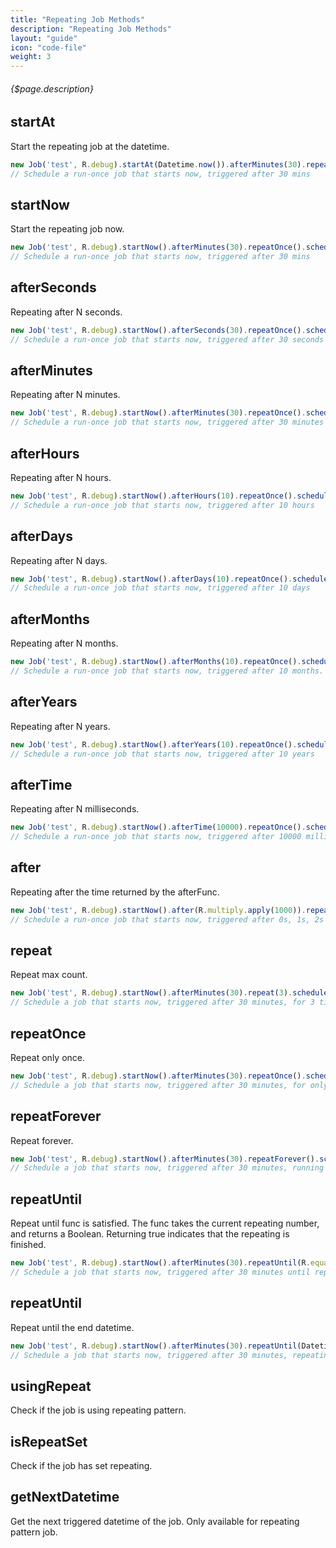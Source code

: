 ```yaml
---
title: "Repeating Job Methods"
description: "Repeating Job Methods"
layout: "guide"
icon: "code-file"
weight: 3
---
```


###### {$page.description}

<article id="1">

## startAt

Start the repeating job at the datetime.

```javascript
new Job('test', R.debug).startAt(Datetime.now()).afterMinutes(30).repeatOnce().schedule();
// Schedule a run-once job that starts now, triggered after 30 mins
```

</article>

<article id="2">

## startNow

Start the repeating job now.

```javascript
new Job('test', R.debug).startNow().afterMinutes(30).repeatOnce().schedule();
// Schedule a run-once job that starts now, triggered after 30 mins
```

</article>

<article id="3">

## afterSeconds

Repeating after N seconds.

```javascript
new Job('test', R.debug).startNow().afterSeconds(30).repeatOnce().schedule();
// Schedule a run-once job that starts now, triggered after 30 seconds
```

</article>

<article id="4">

## afterMinutes

Repeating after N minutes.

```javascript
new Job('test', R.debug).startNow().afterMinutes(30).repeatOnce().schedule();
// Schedule a run-once job that starts now, triggered after 30 minutes
```

</article>

<article id="5">

## afterHours

Repeating after N hours.

```javascript
new Job('test', R.debug).startNow().afterHours(10).repeatOnce().schedule();
// Schedule a run-once job that starts now, triggered after 10 hours
```

</article>

<article id="6">

## afterDays

Repeating after N days.

```javascript
new Job('test', R.debug).startNow().afterDays(10).repeatOnce().schedule();
// Schedule a run-once job that starts now, triggered after 10 days
```

</article>

<article id="7">

## afterMonths

Repeating after N months.

```javascript
new Job('test', R.debug).startNow().afterMonths(10).repeatOnce().schedule();
// Schedule a run-once job that starts now, triggered after 10 months.
```

</article>

<article id="8">

## afterYears

Repeating after N years.

```javascript
new Job('test', R.debug).startNow().afterYears(10).repeatOnce().schedule();
// Schedule a run-once job that starts now, triggered after 10 years
```

</article>

<article id="9">

## afterTime

Repeating after N milliseconds.

```javascript
new Job('test', R.debug).startNow().afterTime(10000).repeatOnce().schedule();
// Schedule a run-once job that starts now, triggered after 10000 milliseconds
```

</article>

<article id="10">

## after

Repeating after the time returned by the afterFunc.

```javascript
new Job('test', R.debug).startNow().after(R.multiply.apply(1000)).repeatOnce().schedule();
// Schedule a run-once job that starts now, triggered after 0s, 1s, 2s ...
```

</article>

<article id="11">

## repeat

Repeat max count.

```javascript
new Job('test', R.debug).startNow().afterMinutes(30).repeat(3).schedule();
// Schedule a job that starts now, triggered after 30 minutes, for 3 times
```

</article>

<article id="12">

## repeatOnce

Repeat only once.

```javascript
new Job('test', R.debug).startNow().afterMinutes(30).repeatOnce().schedule();
// Schedule a job that starts now, triggered after 30 minutes, for only 1 time
```

</article>

<article id="13">

## repeatForever

Repeat forever.

```javascript
new Job('test', R.debug).startNow().afterMinutes(30).repeatForever().schedule();
// Schedule a job that starts now, triggered after 30 minutes, running forever
```

</article>

<article id="14">

## repeatUntil

Repeat until func is satisfied.
The func takes the current repeating number, and returns a Boolean.
Returning true indicates that the repeating is finished.

```javascript
new Job('test', R.debug).startNow().afterMinutes(30).repeatUntil(R.equals.apply(2)).schedule();
// Schedule a job that starts now, triggered after 30 minutes until repeating count reaches 2
```

</article>

<article id="15">

## repeatUntil

Repeat until the end datetime.

```javascript
new Job('test', R.debug).startNow().afterMinutes(30).repeatUntil(Datetime.newInstance(2018, 10, 1)).schedule();
// Schedule a job that starts now, triggered after 30 minutes, repeating until 2018/10/01
```

</article>

<article id="16">

## usingRepeat

Check if the job is using repeating pattern.

</article>

<article id="17">

## isRepeatSet

Check if the job has set repeating.

</article>

<article id="18">

## getNextDatetime

Get the next triggered datetime of the job.
Only available for repeating pattern job.

</article>

